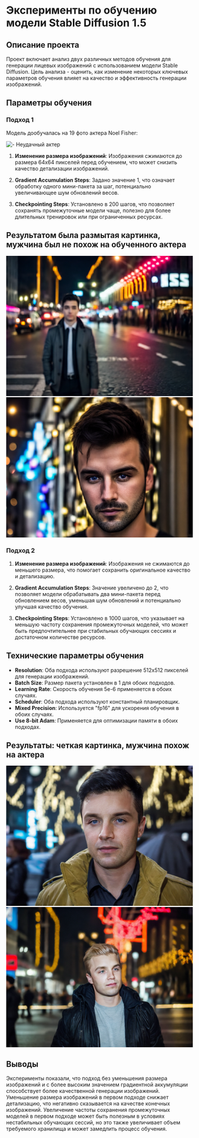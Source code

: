 # Эксперименты по обучению модели Stable Diffusion 1.5

## Описание проекта

Проект включает анализ двух различных методов обучения для генерации лицевых изображений с использованием модели Stable Diffusion. Цель анализа - оценить, как изменение некоторых ключевых параметров обучения влияет на качество и эффективность генерации изображений.

## Параметры обучения

### Подход 1 

Модель дообучалась на 19 фото актера Noel Fisher:

![- Неудачный актер](artifacts/noel.png)

1. **Изменение размера изображений**: Изображения сжимаются до размера 64x64 пикселей перед обучением, что может снизить качество детализации изображений.
   
2. **Gradient Accumulation Steps**: Задано значение 1, что означает обработку одного мини-пакета за шаг, потенциально увеличивающее шум обновлений весов.

3. **Checkpointing Steps**: Установлено в 200 шагов, что позволяет сохранять промежуточные модели чаще, полезно для более длительных тренировок или при ограниченных ресурсах.

## Результатом была размытая картинка, мужчина был не похож на обученного актера

![- Неудачный актер](artifacts/noel1.png)
![- Неудачный актер](artifacts/noel12.png)

### Подход 2

1. **Изменение размера изображений**: Изображения не сжимаются до меньшего размера, что помогает сохранить оригинальное качество и детализацию.

2. **Gradient Accumulation Steps**: Значение увеличено до 2, что позволяет модели обрабатывать два мини-пакета перед обновлением весов, уменьшая шум обновлений и потенциально улучшая качество обучения.

3. **Checkpointing Steps**: Установлено в 1000 шагов, что указывает на меньшую частоту сохранения промежуточных моделей, что может быть предпочтительнее при стабильных обучающих сессиях и достаточном количестве ресурсов.

## Технические параметры обучения

- **Resolution**: Оба подхода используют разрешение 512x512 пикселей для генерации изображений.
- **Batch Size**: Размер пакета установлен в 1 для обоих подходов.
- **Learning Rate**: Скорость обучения 5e-6 применяется в обоих случаях.
- **Scheduler**: Оба подхода используют константный планировщик.
- **Mixed Precision**: Используется "fp16" для ускорения обучения в обоих случаях.
- **Use 8-bit Adam**: Применяется для оптимизации памяти в обоих подходах.

## Результаты: четкая картинка, мужчина похож на актера

![- Удачный актер](artifacts/noel2.png)
![- Удачный актер](artifacts/noel22.png)



## Выводы

Эксперименты показали, что подход без уменьшения размера изображений и с более высоким значением градиентной аккумуляции способствует более качественной генерации изображений. Уменьшение размера изображений в первом подходе снижает детализацию, что негативно сказывается на качестве конечных изображений. Увеличение частоты сохранения промежуточных моделей в первом подходе может быть полезным в условиях нестабильных обучающих сессий, но это также увеличивает объем требуемого хранилища и может замедлить процесс обучения.


